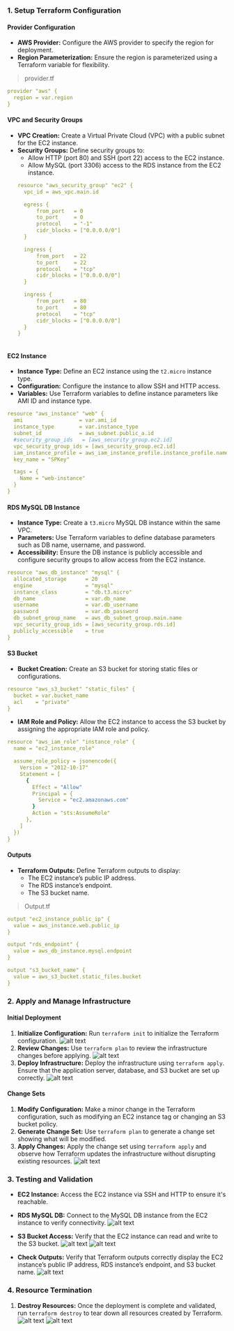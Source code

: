 
### 1. Setup Terraform Configuration

#### Provider Configuration
- **AWS Provider:** Configure the AWS provider to specify the region for deployment.
- **Region Parameterization:** Ensure the region is parameterized using a Terraform variable for flexibility.
> provider.tf
```yml
provider "aws" {
  region = var.region
}
```
#### VPC and Security Groups
- **VPC Creation:** Create a Virtual Private Cloud (VPC) with a public subnet for the EC2 instance.
- **Security Groups:** Define security groups to:
  - Allow HTTP (port 80) and SSH (port 22) access to the EC2 instance.
  - Allow MySQL (port 3306) access to the RDS instance from the EC2 instance.
  ```yml
  resource "aws_security_group" "ec2" {
    vpc_id = aws_vpc.main.id

    egress {
        from_port   = 0
        to_port     = 0
        protocol    = "-1"
        cidr_blocks = ["0.0.0.0/0"]
    }

    ingress {
        from_port   = 22
        to_port     = 22
        protocol    = "tcp"
        cidr_blocks = ["0.0.0.0/0"]
    }

    ingress {
        from_port   = 80
        to_port     = 80
        protocol    = "tcp"
        cidr_blocks = ["0.0.0.0/0"]
    }
  }
         
  ```

#### EC2 Instance
- **Instance Type:** Define an EC2 instance using the `t2.micro` instance type.
- **Configuration:** Configure the instance to allow SSH and HTTP access.
- **Variables:** Use Terraform variables to define instance parameters like AMI ID and instance type.
```yml
resource "aws_instance" "web" {
  ami                  = var.ami_id
  instance_type        = var.instance_type
  subnet_id            = aws_subnet.public_a.id
  #security_group_ids   = [aws_security_group.ec2.id]
  vpc_security_group_ids = [aws_security_group.ec2.id]  
  iam_instance_profile = aws_iam_instance_profile.instance_profile.name
  key_name = "SPKey"

  tags = {
    Name = "web-instance"
  }
}
```

#### RDS MySQL DB Instance
- **Instance Type:** Create a `t3.micro` MySQL DB instance within the same VPC.
- **Parameters:** Use Terraform variables to define database parameters such as DB name, username, and password.
- **Accessibility:** Ensure the DB instance is publicly accessible and configure security groups to allow access from the EC2 instance.
```yml
resource "aws_db_instance" "mysql" {
  allocated_storage      = 20
  engine                 = "mysql"
  instance_class         = "db.t3.micro"
  db_name                = var.db_name
  username               = var.db_username
  password               = var.db_password
  db_subnet_group_name   = aws_db_subnet_group.main.name
  vpc_security_group_ids = [aws_security_group.rds.id]
  publicly_accessible    = true
}
```

#### S3 Bucket
- **Bucket Creation:** Create an S3 bucket for storing static files or configurations.
```yml
resource "aws_s3_bucket" "static_files" {
  bucket = var.bucket_name
  acl    = "private"
}
```
- **IAM Role and Policy:** Allow the EC2 instance to access the S3 bucket by assigning the appropriate IAM role and policy.
```yml
resource "aws_iam_role" "instance_role" {
  name = "ec2_instance_role"

  assume_role_policy = jsonencode({
    Version = "2012-10-17"
    Statement = [
      {
        Effect = "Allow"
        Principal = {
          Service = "ec2.amazonaws.com"
        }
        Action = "sts:AssumeRole"
      },
    ]
  })
}
```

#### Outputs
- **Terraform Outputs:** Define Terraform outputs to display:
  - The EC2 instance’s public IP address.
  - The RDS instance’s endpoint.
  - The S3 bucket name.
> Output.tf
```yml
output "ec2_instance_public_ip" {
  value = aws_instance.web.public_ip
}

output "rds_endpoint" {
  value = aws_db_instance.mysql.endpoint
}

output "s3_bucket_name" {
  value = aws_s3_bucket.static_files.bucket
}
```

### 2. Apply and Manage Infrastructure

#### Initial Deployment
1. **Initialize Configuration:** Run `terraform init` to initialize the Terraform configuration.
![alt text](<images/Screenshot from 2024-08-20 15-40-06.png>)
2. **Review Changes:** Use `terraform plan` to review the infrastructure changes before applying.
![alt text](<images/Screenshot from 2024-08-20 15-45-35.png>)
3. **Deploy Infrastructure:** Deploy the infrastructure using `terraform apply`. Ensure that the application server, database, and S3 bucket are set up correctly.
![alt text](<images/Screenshot from 2024-08-20 16-39-48.png>)

#### Change Sets
1. **Modify Configuration:** Make a minor change in the Terraform configuration, such as modifying an EC2 instance tag or changing an S3 bucket policy.
2. **Generate Change Set:** Use `terraform plan` to generate a change set showing what will be modified.
3. **Apply Changes:** Apply the change set using `terraform apply` and observe how Terraform updates the infrastructure without disrupting existing resources.
![alt text](<images/Screenshot from 2024-08-20 17-04-05.png>)

### 3. Testing and Validation
- **EC2 Instance:** Access the EC2 instance via SSH and HTTP to ensure it's reachable.

- **RDS MySQL DB:** Connect to the MySQL DB instance from the EC2 instance to verify connectivity.
![alt text](<images/Screenshot from 2024-08-20 18-09-00.png>)
- **S3 Bucket Access:** Verify that the EC2 instance can read and write to the S3 bucket.
![alt text](<images/Screenshot from 2024-08-20 18-49-09.png>)
![alt text](<images/Screenshot from 2024-08-20 18-55-57.png>)
- **Check Outputs:** Verify that Terraform outputs correctly display the EC2 instance’s public IP address, RDS instance’s endpoint, and S3 bucket name.
![alt text](<images/Screenshot from 2024-08-20 16-31-44.png>)


### 4. Resource Termination
1. **Destroy Resources:** Once the deployment is complete and validated, run `terraform destroy` to tear down all resources created by Terraform.
![alt text](<images/Screenshot from 2024-08-21 10-01-24.png>)
![alt text](<images/Screenshot from 2024-08-21 10-10-05.png>)